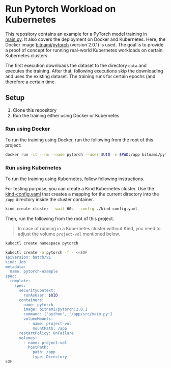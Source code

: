 # Run Pytorch Workload on Kubernetes
This repository contains an example for a PyTorch model training in [main.py](src%2Fmain.py). 
It also covers the deployment on Docker and Kubernetes. 
Here, the Docker image [bitnami/pytorch](https://hub.docker.com/r/bitnami/pytorch) (version 2.0.1) is used. 
The goal is to provide a proof of concept for running real-world Kubernetes workloads on certain Kubernetes clusters.


The first execution downloads the dataset to the directory `data` and executes the training. 
After that, following executions skip the downloading and uses the existing dataset.
The training runs for certain epochs (and therefore a certain time. 

## Setup
1. Clone this repository 
2. Run the training either using Docker or Kubernetes

### Run using Docker
To run the training using Docker, run the following from the root of this project:
```bash
docker run -it --rm --name pytorch --user $UID -v $PWD:/app bitnami/pytorch:2.0.1 python src/main.py
```

### Run using Kubernetes
To run the training using Kubernetes, follow following instructions.

For testing purpose, you can create a Kind Kubernetes cluster.
Use the [kind-config.yaml](kind-config.yaml) 
that creates a mapping for the current directory into the `/app` directory inside the cluster container.
```bash
kind create cluster --wait 60s --config ./kind-config.yaml
```

Then, run the following from the root of this project.

> In case of running in a Kubernetes cluster without Kind, 
> you need to adjust the volume `project-vol` mentioned below.

```bash
kubectl create namespace pytorch

kubectl create -n pytorch -f - <<EOF
apiVersion: batch/v1
kind: Job
metadata:
  name: pytorch-example
spec:
  template:
    spec:
      securityContext:
        runAsUser: $UID
      containers:
      - name: pytorch
        image: bitnami/pytorch:2.0.1
        command: ['python', '/app/src/main.py']
        volumeMounts:
          - name: project-vol
            mountPath: /app
      restartPolicy: OnFailure
      volumes:
        - name: project-vol
          hostPath:
            path: /app
            type: Directory
EOF
```
